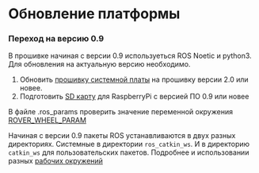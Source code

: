 # Обновление платформы

### Переход на версию 0.9 

В прошивке начиная с версии 0.9 используеться ROS Noetic и python3. Для обновления на актуальную версию необходимо.

1. Обновить [прошивку системной платы](platforma-turtleboard/obnovlenie-mikroprogrammy.md) на прошивку версии 2.0 или новее.
2. Подготовить [SD карту](administrirovanie-ros/raspberrypi.md) для RaspberryPi с версией ПО 0.9 или новее

В файле .ros\_params проверить значение переменной окружения [ROVER\_WHEEL\_PARAM](paket-turtlebro/params.md#nastroika-parametrov-v-faile-ros_params)

Начиная с версии 0.9 пакеты ROS устанавливаются в двух разных директориях. Системные в директории `ros_catkin_ws`. И в директорию `catkin_ws` для пользовательских пакетов. Подробнее и использовании разных [рабочих окружений](paket-turtlebro/install.md)



